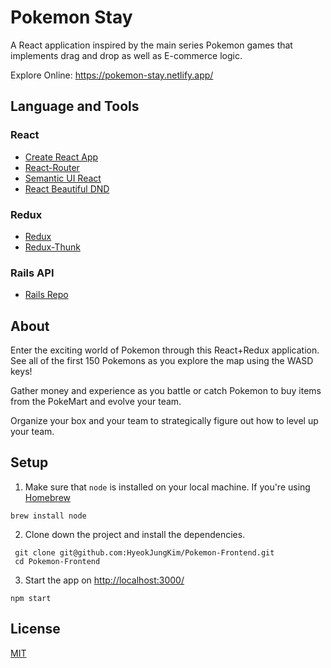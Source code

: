 # Pokemon Stay 
A React application inspired by the main series Pokemon games that implements drag and drop as well as E-commerce logic.

Explore Online: <https://pokemon-stay.netlify.app/>  

## Language and Tools

### React 
- [Create React App](https://github.com/facebook/create-react-app)
- [React-Router](https://reactrouter.com/)
- [Semantic UI React](https://react.semantic-ui.com/)
- [React Beautiful DND](https://github.com/atlassian/react-beautiful-dnd)

### Redux
- [Redux](https://redux.js.org/)
- [Redux-Thunk](https://github.com/reduxjs/redux-thunk)

### Rails API
- [Rails Repo](https://github.com/HyeokJungKim/Pokemon-Backend)

## About
Enter the exciting world of Pokemon through this React+Redux application. See all of the first 150 Pokemons as you explore the map using the WASD keys!

Gather money and experience as you battle or catch Pokemon to buy items from the PokeMart and evolve your team.

Organize your box and your team to strategically figure out how to level up your team.

## Setup
1. Make sure that `node` is installed on your local machine.
If you're using [Homebrew](https://brew.sh/)

```
brew install node
```

2. Clone down the project and install the dependencies.

```
 git clone git@github.com:HyeokJungKim/Pokemon-Frontend.git
 cd Pokemon-Frontend
```

3. Start the app on <http://localhost:3000/>
```
npm start
```


## License
[MIT](https://choosealicense.com/licenses/mit/)